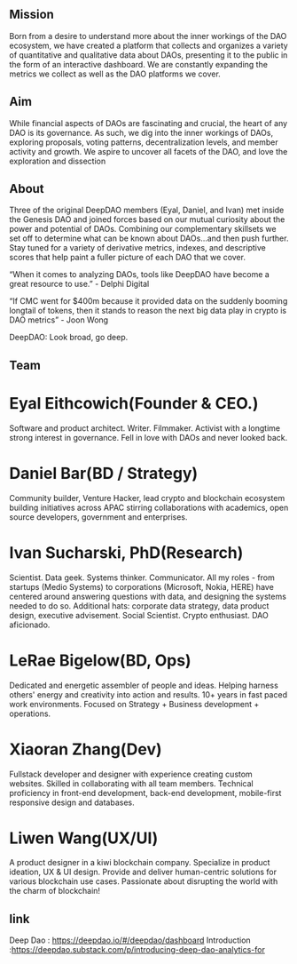 ## Mission 
Born from a desire to understand more about the inner workings of the DAO ecosystem, we have created a platform that collects and organizes a variety of quantitative and qualitative data about DAOs, presenting it to the public in the form of an interactive dashboard. We are constantly expanding the metrics we collect as well as the DAO platforms we cover.

## Aim
While financial aspects of DAOs are fascinating and crucial, the heart of any DAO is its governance. As such, we dig into the inner workings of DAOs, exploring proposals, voting patterns, decentralization levels, and member activity and growth. We aspire to uncover all facets of the DAO, and love the exploration and dissection

## About
Three of the original DeepDAO members (Eyal, Daniel, and Ivan) met inside the Genesis DAO and joined forces based on our mutual curiosity about the power and potential of DAOs. Combining our complementary skillsets we set off to determine what can be known about DAOs…and then push further. Stay tuned for a variety of derivative metrics, indexes, and descriptive scores that help paint a fuller picture of each DAO that we cover.

“When it comes to analyzing DAOs, tools like DeepDAO have become a great resource to use.” - Delphi Digital

“If CMC went for $400m because it provided data on the suddenly booming longtail of tokens, then it stands to reason the next big data play in crypto is DAO metrics” - Joon Wong

DeepDAO: Look broad, go deep.

## Team
# Eyal Eithcowich(Founder & CEO.)
Software and product architect. Writer. Filmmaker. Activist with a longtime strong interest in governance. Fell in love with DAOs and never looked back.

# Daniel Bar(BD / Strategy)
Community builder, Venture Hacker, lead crypto and blockchain ecosystem building initiatives across APAC stirring collaborations with academics, open source developers, government and enterprises.

# Ivan Sucharski, PhD(Research)
Scientist. Data geek. Systems thinker. Communicator. All my roles - from startups (Medio Systems) to corporations (Microsoft, Nokia, HERE) have centered around answering questions with data, and designing the systems needed to do so. Additional hats: corporate data strategy, data product design, executive advisement. Social Scientist. Crypto enthusiast. DAO aficionado.

# LeRae Bigelow(BD, Ops)
Dedicated and energetic assembler of people and ideas. Helping harness others' energy and creativity into action and results. 10+ years in fast paced work environments. Focused on Strategy + Business development + operations.

# Xiaoran Zhang(Dev)
Fullstack developer and designer with experience creating custom websites. Skilled in collaborating with all team members. Technical proficiency in front-end development, back-end development, mobile-first responsive design and databases.

# Liwen Wang(UX/UI)
A product designer in a kiwi blockchain company. Specialize in product ideation, UX & UI design. Provide and deliver human-centric solutions for various blockchain use cases. Passionate about disrupting the world with the charm of blockchain!

## link
Deep Dao : https://deepdao.io/#/deepdao/dashboard
Introduction :https://deepdao.substack.com/p/introducing-deep-dao-analytics-for